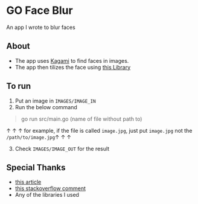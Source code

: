 # GO Face Blur
An app I wrote to blur faces

## About
- The app uses [Kagami](https://github.com/Kagami/go-face) to find faces in images.
- The app then tilizes the face using [this Library](https://github.com/anthonynsimon/bild)

## To run
1. Put an image in `IMAGES/IMAGE_IN`
2. Run the below command
> go run src/main.go (name of file without path to) 

↑ ↑ ↑ for example, if the file is called `image.jpg`, just put `image.jpg` not the `/path/to/image.jpg`↑ ↑ ↑ 

3. Check `IMAGES/IMAGE_OUT` for the result

## Special Thanks
- [this article](https://www.golangprograms.com/how-to-add-watermark-or-merge-two-image.html)
- [this stackoverflow comment](https://stackoverflow.com/questions/67081246/how-to-capture-each-face-in-golang-go-face)
- Any of the libraries I used
